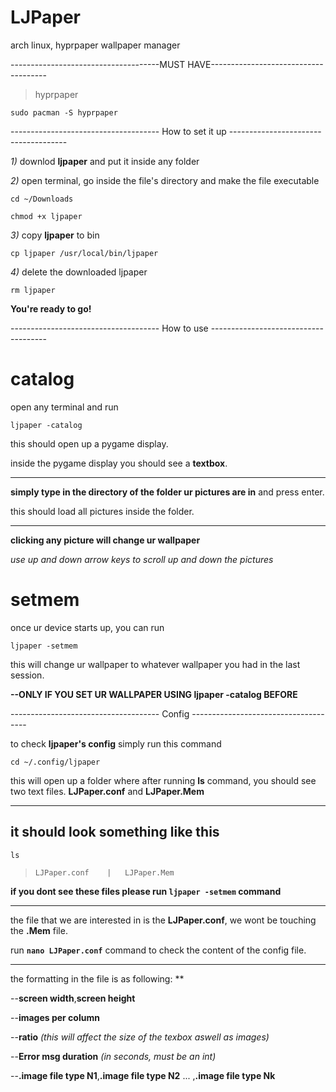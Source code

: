 # LJPaper
arch linux, hyprpaper wallpaper manager

-------------------------------------MUST HAVE-------------------------------------
>hyprpaper

```
sudo pacman -S hyprpaper
```

------------------------------------- How to set it up -------------------------------------


*1)* downlod **ljpaper** and put it inside any folder
   
*2)* open terminal, go inside the file's directory and make the file executable

```
cd ~/Downloads
```
```
chmod +x ljpaper
```

*3)* copy **ljpaper** to bin

```
cp ljpaper /usr/local/bin/ljpaper
```
   
*4)* delete the downloaded ljpaper

```
rm ljpaper
```
   
**You're ready to go!**



------------------------------------- How to use -------------------------------------

# catalog
open any terminal and run

```
ljpaper -catalog
```

this should open up a pygame display.

inside the pygame display you should see a **textbox**. 

--------

**simply type in the directory of the folder ur pictures are in** and press enter.

this should load all pictures inside the folder.

--------

**clicking any picture will change ur wallpaper**

*use up and down arrow keys to scroll up and down the pictures*

# setmem
once ur device starts up, you can run

```
ljpaper -setmem
```

this will change ur wallpaper to whatever wallpaper you had in the last session. 

**--ONLY IF YOU SET UR WALLPAPER USING ljpaper -catalog BEFORE**


------------------------------------- Config -------------------------------------

to check **ljpaper's config** simply run this command

```
cd ~/.config/ljpaper
```

this will open up a folder where after running **ls** command, you should see
two text files. **LJPaper.conf** and **LJPaper.Mem**

--------
it should look something like this
--------
```
ls
```

>```LJPaper.conf    |   LJPaper.Mem```

**if you dont see these files please run ```ljpaper -setmem``` command**

--------

the file that we are interested in is the **LJPaper.conf**, we wont be touching the **.Mem** file.

run **```nano LJPaper.conf```** command to check the content of the config file.

--------

the formatting in the file is as following:
**

--**screen width**,**screen height**
 
 --**images per column**
 
 --**ratio** *(this will affect the size of the texbox aswell as images)*
 
 --**Error msg duration** *(in seconds, must be an int)*
 
 --**.image file type N1**,**.image file type N2** ... ,**.image file type Nk**
